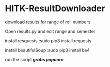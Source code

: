 # HITK-ResultDownloader
download results for range of roll numbers

Open results.py and edit range and semester

install resquests :sudo pip3 install requests

install beautifulSoup :sudo pip3 install bs4

run the script 
***grabs popcorn***
